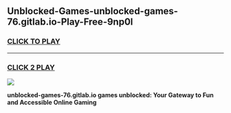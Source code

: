 
## Unblocked-Games-unblocked-games-76.gitlab.io-Play-Free-9np0l
<h3>
<a href="https://premium76.site?title=unblocked-games-76.gitlab.io&ref=22A">CLICK TO PLAY</a></h3>
<hr>

<h3>
<a href="https://premium76.site?title=unblocked-games-76.gitlab.io&ref=22A">CLICK 2 PLAY</a>
  
</h3>

<a href="https://premium76.site?title=unblocked-games-76.gitlab.io&ref=22A"><img src="https://clearcache.store/games.png"></a>


**unblocked-games-76.gitlab.io games unblocked: Your Gateway to Fun and Accessible Online Gaming**
